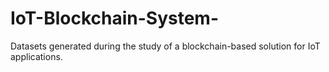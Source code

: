 # IoT-Blockchain-System-
Datasets generated during the study of a blockchain-based solution for IoT applications.
